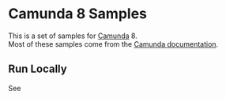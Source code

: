 # Camunda 8 Samples

This is a set of samples for [Camunda](https://camunda.com/) 8.  
Most of these samples come from the [Camunda documentation](https://docs.camunda.io/).

## Run Locally

See 